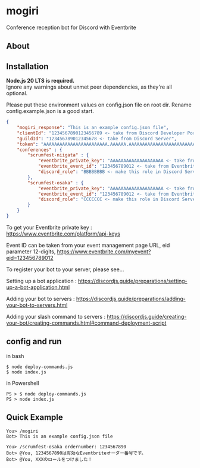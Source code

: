 # mogiri

Conference reception bot for Discord with Eventbrite

## About

## Installation

**Node.js 20 LTS is required.**  
Ignore any warnings about unmet peer dependencies, as they're all optional.

Please put these environment values on config.json file on root dir.
Rename config.example.json is a good start.
```config.json
{
    "mogiri_response": "This is an example config.json file",
    "clientId": "1234567890123456789 <- take from Discord Developer Portal",
    "guildId": "123456789012345678 <- take from Discord Server",
    "token": "AAAAAAAAAAAAAAAAAAAAAAAA.AAAAAA.AAAAAAAAAAAAAAAAAAAAAAAAAAA <- take from Discord Developer Portal",
    "conferences" : {
        "scrumfest-niigata" : {
            "eventbrite_private_key": "AAAAAAAAAAAAAAAAAAAA <- take from Eventbrite",
            "eventbrite_event_id": "123456789012 <- take from Eventbrite Event URL",
            "discord_role": "BBBBBBBB <- make this role in Discord Server"
        },
        "scrumfest-osaka" : {
            "eventbrite_private_key": "AAAAAAAAAAAAAAAAAAAA <- take from Eventbrite",
            "eventbrite_event_id": "123456789012 <- take from Eventbrite Event URL",
            "discord_role": "CCCCCCC <- make this role in Discord Server"
        }
    }
}
```

To get your Eventbrite private key : <https://www.eventbrite.com/platform/api-keys>

Event ID can be taken from your event management page URL, eid parameter 12-digits, <https://www.eventbrite.com/myevent?eid=123456789012>

To register your bot to your server, please see...

Setting up a bot application : <https://discordjs.guide/preparations/setting-up-a-bot-application.html>

Adding your bot to servers : <https://discordjs.guide/preparations/adding-your-bot-to-servers.html>

Adding your slash command to servers : <https://discordjs.guide/creating-your-bot/creating-commands.html#command-deployment-script>


## config and run
in bash
```
$ node deploy-commands.js
$ node index.js
```

in Powershell
```
PS > $ node deploy-commands.js
PS > node index.js
```

## Quick Example

```Shell
You> /mogiri
Bot> This is an example config.json file

You> /scrumfest-osaka ordernumber: 1234567890
Bot> @You, 1234567890は有効なEventbriteオーダー番号です。
Bot> @You, XXXのロールをつけました！
```
